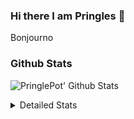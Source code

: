 ### Hi there I am Pringles 👋

Bonjourno

### Github Stats
![PringlePot' Github Stats](https://github-readme-stats.vercel.app/api?username=PringlePot&show_icons=true&theme=dark&count_private=true)

<details>
  <summary>Detailed Stats</summary>
    
<!--START_SECTION:waka-->
![Code Time](http://img.shields.io/badge/Code%20Time-372%20hrs%2030%20mins-blue)

![Profile Views](http://img.shields.io/badge/Profile%20Views-3-blue)

![Lines of code](https://img.shields.io/badge/From%20Hello%20World%20I%27ve%20Written-110%20Thousand%20lines%20of%20code-blue)

**🐱 My GitHub Data** 

> 🏆 16 Contributions in the Year 2022
 > 
> 📦 90.5 kB Used in GitHub's Storage 
 > 
> 💼 Opted to Hire
 > 
> 📜 9 Public Repositories 
 > 
> 🔑 11 Private Repositories  
 > 
**I'm an Early 🐤** 

```text
🌞 Morning    121 commits    ████░░░░░░░░░░░░░░░░░░░░░   18.5% 
🌆 Daytime    269 commits    ██████████░░░░░░░░░░░░░░░   41.13% 
🌃 Evening    264 commits    ██████████░░░░░░░░░░░░░░░   40.37% 
🌙 Night      0 commits      ░░░░░░░░░░░░░░░░░░░░░░░░░   0.0%

```
📅 **I'm Most Productive on Sunday** 

```text
Monday       130 commits    █████░░░░░░░░░░░░░░░░░░░░   19.88% 
Tuesday      56 commits     ██░░░░░░░░░░░░░░░░░░░░░░░   8.56% 
Wednesday    65 commits     ██░░░░░░░░░░░░░░░░░░░░░░░   9.94% 
Thursday     90 commits     ███░░░░░░░░░░░░░░░░░░░░░░   13.76% 
Friday       45 commits     █░░░░░░░░░░░░░░░░░░░░░░░░   6.88% 
Saturday     121 commits    ████░░░░░░░░░░░░░░░░░░░░░   18.5% 
Sunday       147 commits    █████░░░░░░░░░░░░░░░░░░░░   22.48%

```


📊 **This Week I Spent My Time On** 

```text
⌚︎ Time Zone: Europe/Amsterdam

💬 Programming Languages: 
Go                       32 mins             ███████████████░░░░░░░░░░   60.14% 
HTML                     15 mins             ███████░░░░░░░░░░░░░░░░░░   29.22% 
JSON                     4 mins              ██░░░░░░░░░░░░░░░░░░░░░░░   9.1% 
JavaScript               0 secs              ░░░░░░░░░░░░░░░░░░░░░░░░░   1.14% 
go.mod                   0 secs              ░░░░░░░░░░░░░░░░░░░░░░░░░   0.4%

🔥 Editors: 
GoLand                   32 mins             ███████████████░░░░░░░░░░   60.54% 
Sublime Text             21 mins             █████████░░░░░░░░░░░░░░░░   39.46%

🐱‍💻 Projects: 
Backend                  32 mins             ███████████████░░░░░░░░░░   60.54% 
Unknown Project          21 mins             █████████░░░░░░░░░░░░░░░░   39.46%

💻 Operating System: 
Windows                  32 mins             ███████████████░░░░░░░░░░   60.54% 
Mac                      21 mins             █████████░░░░░░░░░░░░░░░░   39.46%

```

**I Mostly Code in Java** 

```text
Java                     7 repos             ███████████░░░░░░░░░░░░░░   43.75% 
JavaScript               2 repos             ███░░░░░░░░░░░░░░░░░░░░░░   12.5% 
TypeScript               2 repos             ███░░░░░░░░░░░░░░░░░░░░░░   12.5% 
Python                   1 repo              █░░░░░░░░░░░░░░░░░░░░░░░░   6.25% 
Kotlin                   1 repo              █░░░░░░░░░░░░░░░░░░░░░░░░   6.25%

```


**Timeline**

![Chart not found](https://raw.githubusercontent.com/PringlePot/PringlePot/main/charts/bar_graph.png) 


 Last Updated on 26/01/2022 00:50:57 UTC
<!--END_SECTION:waka-->

</details>
